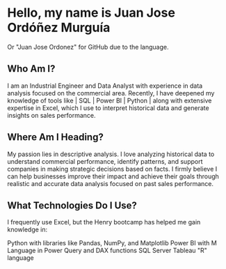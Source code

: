 # Hello, my name is Juan Jose Ordóñez Murguía
Or "Juan Jose Ordonez" for GitHub due to the language.
## Who Am I?
I am an Industrial Engineer and Data Analyst with experience in data analysis focused on the commercial area.
Recently, I have deepened my knowledge of tools like | SQL | Power BI | Python | along with extensive expertise in Excel, which I use to interpret historical data and generate insights on sales performance.
## Where Am I Heading?
My passion lies in descriptive analysis. I love analyzing historical data to understand commercial performance, identify patterns, and support companies in making strategic decisions based on facts. I firmly believe I can help businesses improve their impact and achieve their goals through realistic and accurate data analysis focused on past sales performance.
## What Technologies Do I Use?
I frequently use Excel, but the Henry bootcamp has helped me gain knowledge in:

Python with libraries like Pandas, NumPy, and Matplotlib
Power BI with M Language in Power Query and DAX functions
SQL Server
Tableau
"R" language

